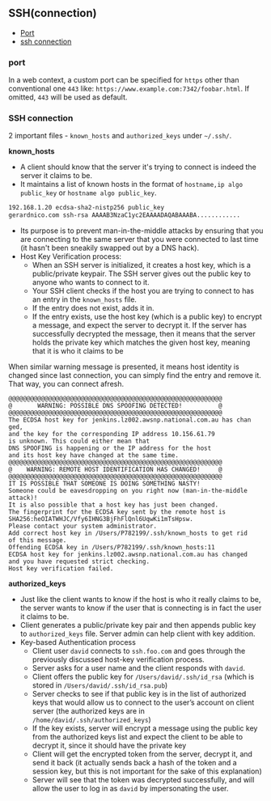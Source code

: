 ## SSH(connection)

- [Port](#port)
- [ssh connection](#ssh-connection)

### port

In a web context, a custom port can be specified for `https` other than conventional one `443` like:
`https://www.example.com:7342/foobar.html`. If omitted, `443` will be used as default.

### SSH connection

2 important files - `known_hosts` and `authorized_keys` under `~/.ssh/`.

**known_hosts**

- A client should know that the server it's trying to connect is indeed the server it claims to be.
- It maintains a list of known hosts in the format of `hostname,ip algo public_key` or `hostname algo public_key`.

```sh
192.168.1.20 ecdsa-sha2-nistp256 public_key
gerardnico.com ssh-rsa AAAAB3NzaC1yc2EAAAADAQABAAABA............
```

- Its purpose is to prevent man-in-the-middle attacks by ensuring that you are connecting to the same server that you were connected to last time (it hasn't been sneakily swapped out by a DNS hack).
- Host Key Verification process:
  - When an SSH server is initialized, it creates a host key, which is a public/private keypair. The SSH server gives out the public key to anyone who wants to connect to it.
  - Your SSH client checks if the host you are trying to connect to has an entry in the `known_hosts` file.
  - If the entry does not exist, adds it in.
  - If the entry exists, use the host key (which is a public key) to encrypt a message, and expect the server to decrypt it. If the server has successfully decrypted the message, then it means that the server holds the private key which matches the given host key, meaning that it is who it claims to be

When similar warning message is presented, it means host identity is changed since last connection, you can simply find the entry and remove it. That way, you can connect afresh.

```
@@@@@@@@@@@@@@@@@@@@@@@@@@@@@@@@@@@@@@@@@@@@@@@@@@@@@@@@@@@
@       WARNING: POSSIBLE DNS SPOOFING DETECTED!          @
@@@@@@@@@@@@@@@@@@@@@@@@@@@@@@@@@@@@@@@@@@@@@@@@@@@@@@@@@@@
The ECDSA host key for jenkins.lz002.awsnp.national.com.au has chan
ged,
and the key for the corresponding IP address 10.156.61.79
is unknown. This could either mean that
DNS SPOOFING is happening or the IP address for the host
and its host key have changed at the same time.
@@@@@@@@@@@@@@@@@@@@@@@@@@@@@@@@@@@@@@@@@@@@@@@@@@@@@@@@@@@
@    WARNING: REMOTE HOST IDENTIFICATION HAS CHANGED!     @
@@@@@@@@@@@@@@@@@@@@@@@@@@@@@@@@@@@@@@@@@@@@@@@@@@@@@@@@@@@
IT IS POSSIBLE THAT SOMEONE IS DOING SOMETHING NASTY!
Someone could be eavesdropping on you right now (man-in-the-middle
attack)!
It is also possible that a host key has just been changed.
The fingerprint for the ECDSA key sent by the remote host is
SHA256:heOIATWHJC/Vfy6IHNG3BjFhFlQnl6UqwKi1mTsHpsw.
Please contact your system administrator.
Add correct host key in /Users/P782199/.ssh/known_hosts to get rid
of this message.
Offending ECDSA key in /Users/P782199/.ssh/known_hosts:11
ECDSA host key for jenkins.lz002.awsnp.national.com.au has changed
and you have requested strict checking.
Host key verification failed.
```

**authorized_keys**

- Just like the client wants to know if the host is who it really claims to be, the server wants to know if the user that is connecting is in fact the user it claims to be.
- Client generates a public/private key pair and then appends public key to `authorized_keys` file. Server admin can help client with key addition.
- Key-based Authentication process
  - Client user `david` connects to `ssh.foo.com` and goes through the previously discussed host-key verification process.
  - Server asks for a user name and the client responds with `david`.
  - Client offers the public key for `/Users/david/.ssh/id_rsa` (which is stored in `/Users/david/.ssh/id_rsa.pub`)
  - Server checks to see if that public key is in the list of authorized keys that would allow us to connect to the user’s account on client server (the authorized keys are in `/home/david/.ssh/authorized_keys`)
  - If the key exists, server will encrypt a message using the public key from the authorized keys list and expect the client to be able to decrypt it, since it should have the private key
  - Client will get the encrypted token from the server, decrypt it, and send it back (it actually sends back a hash of the token and a session key, but this is not important for the sake of this explanation)
  - Server will see that the token was decrypted successfully, and will allow the user to log in as `david` by impersonating the user.
